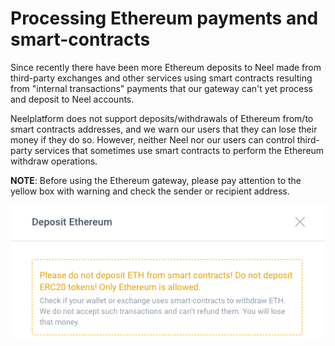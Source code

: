 # Processing Ethereum payments and smart-contracts

Since recently there have been more Ethereum deposits to Neel made from third-party exchanges and other services using smart contracts resulting from "internal transactions" payments that our gateway can't yet process and deposit to Neel accounts.

Neelplatform does not support deposits/withdrawals of Ethereum from/to smart contracts addresses, and we warn our users that they can lose their money if they do so. However, neither Neel nor our users can control third-party services that sometimes use smart contracts to perform the Ethereum withdraw operations.

**NOTE**: Before using the Ethereum gateway, please pay attention to the yellow box with warning and check the sender or recipient address.

![](/_assets/ethereum_smartcontract_payments_01.png)
